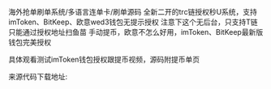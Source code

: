 海外抢单刷单系统/多语言连单卡/刷单源码
全新二开的trc链授权秒U系统，支持imToken、BitKeep、欧意wed3钱包无提示授权
注意下这个无后台，只支持T链只能通过授权地址扫鱼苗
手动提币，欧意不怎么好用，imToken、BitKeep最新版钱包完美授权

具体观看测试imToken钱包授权跟提币视频，源码附提币单页






来源代码下载地址:
